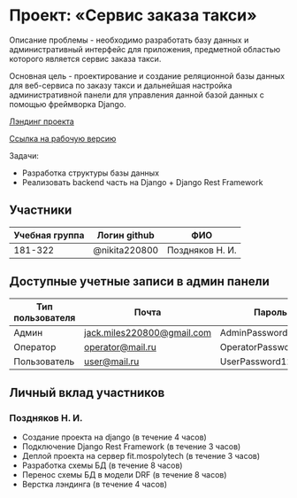# Проект: «Сервис заказа такси»

Описание проблемы - необходимо разработать базу данных и административный интерфейс для приложения, предметной областью которого является сервис заказа такси.

Основная цель - проектирование и создание реляционной базы данных для веб-сервиса по заказу такси и дальнейшая настройка административной панели для управления данной базой данных с помощью фреймворка Django.

[Лэндинг проекта](http://taxi-service-landing.std-884.ist.mospolytech.ru/)

[Ссылка на рабочую версию](http://taxi-service.std-884.ist.mospolytech.ru/)

Задачи:

- Разработка структуры базы данных
- Реализовать backend часть на Django + Django Rest Framework

## Участники

| Учебная группа | Логин github  | ФИО             |
| -------------- | ------------- | --------------- |
| 181-322        | @nikita220800 | Поздняков Н. И. |

## Доступные учетные записи в админ панели

| Тип пользователя | Почта                      | Пароль               |
| ---------------- | -------------------------- | -------------------- |
| Админ            | jack.miles220800@gmail.com | AdminPassword1234    |
| Оператор         | operator@mail.ru           | OperatorPassword1234 |
| Пользователь     | user@mail.ru               | UserPassword1234     |

## Личный вклад участников

### Поздняков Н. И.

- Создание проекта на django (в течение 4 часов)
- Подключение Django Rest Framework (в течение 3 часов)
- Деплой проекта на сервер fit.mospolytech (в течение 3 часов)
- Разработка схемы БД (в течение 8 часов)
- Перенос схемы БД в модели DRF (в течение 8 часов)
- Верстка лэндинга (в течение 4 часов)
